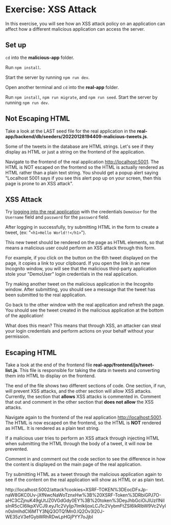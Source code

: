 # Exercise: XSS Attack

In this exercise, you will see how an XSS attack policy on an application can
affect how a different malicious application can access the server.

## Set up

`cd` into the __malicious-app__ folder.

Run `npm install`.

Start the server by running `npm run dev`.

Open another terminal and `cd` into the __real-app__ folder.

Run `npm install`, `npm run migrate`, and `npm run seed`. Start the server by
running `npm run dev`.

## Not Escaping HTML

Take a look at the LAST seed file for the real application in the
__real-app/backend/db/seeders/20220128194409-malicious-tweets.js__.

Some of the tweets in the database are HTML strings. Let's see if they display
as HTML or just a string on the frontend of the application.

Navigate to the frontend of the real application [http://localhost:5001]. The
HTML is NOT escaped on the frontend so the HTML is actually rendered as HTML
rather than a plain text string. You should get a popup alert saying "Localhost
5001 says if you see this alert pop up on your screen, then this page is prone
to an XSS attack".

## XSS Attack

Try [logging into the real application] with the credentials `DemoUser` for the
`Username` field and `password` for the `password` field.

After logging in successfully, try submitting HTML in the form to create a
tweet, (ex: "`<h1>Hello World!!</h1>`").

This new tweet should be rendered on the page as HTML elements, so that means a
malicious user could perform an XSS attack through this form.

For example, if you click on the button on the 6th tweet displayed on the page,
it copies a link to your clipboard. If you open the link in an new Incognito
window, you will see that the malicious third-party application stole your
"DemoUser" login credentials in the real application.

Try making another tweet on the malicious application in the Incognito window.
After submitting, you should see a message that the tweet has been submitted to
the real application.

Go back to the other window with the real application and refresh the page. You
should see the tweet created in the malicious application at the bottom of the
application!

What does this mean? This means that through XSS, an attacker can steal your
login credentials and perform actions on your behalf without your permission.

## Escaping HTML

Take a look at the end of the frontend file
__real-app/frontend/js/tweet-list.js__. This file is responsible for taking the
data in tweets and converting them into HTML to display on the frontend.

The end of the file shows two different sections of code. One section, if run,
will prevent XSS attacks, and the other section will allow XSS attacks.
Currently, the section that **allows** XSS attacks is commented in. Comment that
out and comment in the other section that **does not allow** the XSS attacks.

Navigate again to the frontend of the real application [http://localhost:5001].
The HTML is now escaped on the frontend, so the HTML is **NOT** rendered as
HTML. It is rendered as a plain text string.

If a malicious user tries to perform an XSS attack through injecting HTML when
submitting the HTML through the body of a tweet, it will now be prevented.

Comment in and comment out the code section to see the difference in how the
content is displayed on the main page of the real application.

Try submitting HTML as a tweet through the malicious application again to see if
the content on the real application will show as HTML or as plain text.

[http://localhost:5001]: http://localhost:5001
[logging into the real application]: http://localhost:5001/login



http://localhost:5002/attack?cookies=XSRF-TOKEN%3DEocDFxJp-naW8GKC0Uv-jXfNwcNaWoTznxHw%3B%20XSRF-Token%3DRbiGPJ7O-aHC3CZjnuK49gUtJZ0VGdGdy0EY%3B%20token%3DeyJhbGciOiJIUzI1NiIsInR5cCI6IkpXVCJ9.eyJ1c2VyIjp7ImlkIjoxLCJ1c2VybmFtZSI6IkRlbW9Vc2VyIn0sImlhdCI6MTY3NjQ3OTQ1Mn0.lQ2Ov3l20J-WE35zV3efGybWRhRDwLpHGjPYY7oJjbI
